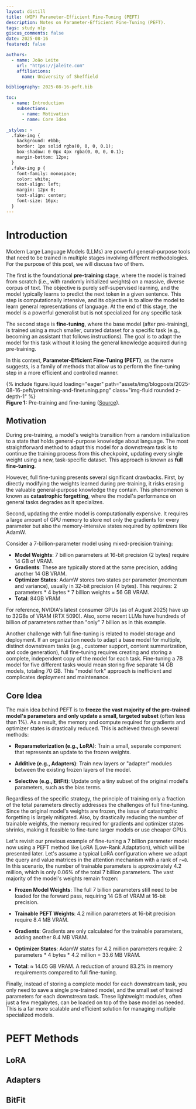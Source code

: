 ```yaml
---
layout: distill
title: (WIP) Parameter-Efficient Fine-Tuning (PEFT)
description: Notes on Parameter-Efficient Fine-Tuning (PEFT).
tags: study nlp
giscus_comments: false
date: 2025-08-16
featured: false

authors:
  - name: João Leite
    url: "https://jaleite.com"
    affiliations:
      name: University of Sheffield

bibliography: 2025-08-16-peft.bib

toc:
  - name: Introduction
    subsections:
      - name: Motivation
      - name: Core Idea

_styles: >
  .fake-img {
    background: #bbb;
    border: 1px solid rgba(0, 0, 0, 0.1);
    box-shadow: 0 0px 4px rgba(0, 0, 0, 0.1);
    margin-bottom: 12px;
  }
  .fake-img p {
    font-family: monospace;
    color: white;
    text-align: left;
    margin: 12px 0;
    text-align: center;
    font-size: 16px;
  }
---
```


# Introduction

Modern Large Language Models (LLMs) are powerful general-purpose tools that need to be trained in multiple stages involving different methodologies. For the purpose of this post, we will discuss two of them.

The first is the foundational **pre-training** stage, where the model is trained from scratch (i.e., with randomly initialized weights) on a massive, diverse corpus of text. The objective is purely self-supervised learning, and the model typically learns to predict the next token in a given sentence. This step is computationally intensive, and its objective is to allow the model to learn general representations of language. At the end of this stage, the model is a powerful generalist but is not specialized for any specific task

The second stage is **fine-tuning**, where the base model (after pre-training), is trained using a much smaller, curated dataset for a specific task (e.g., becoming an assistant that follows instructions). The goal is to adapt the model for this task without it losing the general knowledge acquired during pre-training. 

In this context, **Parameter-Efficient Fine-Tuning (PEFT)**, as the name suggests, is a family of methods that allow us to perform the fine-tuning step in a more efficient and controlled manner.


<div class="row mt-3">
    <div class="col-sm mt-3 mt-md-0">
        {% include figure.liquid loading="eager" path="assets/img/blogposts/2025-08-16-peft/pretraining-and-finetuning.png" class="img-fluid rounded z-depth-1" %}
    </div>
</div>
<div class="caption">
    <b>Figure 1:</b> Pre-training and fine-tuning
    (<a href="https://medium.com/@eordaxd/fine-tuning-vs-pre-training-651d05186faf">Source</a>).
</div>

## Motivation

During pre-training, a model's weights transition from a random initialization to a state that holds general-purpose knowledge about language. The most straightforward method to adapt this model for a downstream task is to continue the training process from this checkpoint, updating every single weight using a new, task-specific dataset. This approach is known as **full fine-tuning**.

However, full fine-tuning presents several significant drawbacks. First, by directly modifying the weights learned during pre-training, it risks erasing the valuable general-purpose knowledge they contain. This phenomenon is known as **catastrophic forgetting**, where the model's performance on general tasks degrades as it specializes.

Second, updating the entire model is computationally expensive. It requires a large amount of GPU memory to store not only the gradients for every parameter but also the memory-intensive states required by optimizers like AdamW.

Consider a 7-billion-parameter model using mixed-precision training:
* **Model Weights**: 7 billion parameters at 16-bit precision (2 bytes) require 14 GB of VRAM.
* **Gradients**: These are typically stored at the same precision, adding another 14 GB VRAM.
* **Optimizer States**: AdamW stores two states per parameter (momentum and variance), usually in 32-bit precision (4 bytes). This requires: 2 parameters * 4 bytes * 7 billion weights = 56 GB VRAM.
* **Total**: 84GB VRAM

For reference, NVIDIA's latest consumer GPUs (as of August 2025) have up to 32GBs of VRAM (RTX 5090). Also, some recent LLMs have hundreds of billion of parameters rather than "only" 7 billion as in this example.

Another challenge with full fine-tuning is related to model storage and deployment. If an organization needs to adapt a base model for multiple, distinct downstream tasks (e.g., customer support, content summarization, and code generation), full fine-tuning requires creating and storing a complete, independent copy of the model for each task. Fine-tuning a 7B model for five different tasks would mean storing five separate 14 GB models, totaling 70 GB. This "model fork" approach is inefficient and complicates deployment and maintenance.

## Core Idea

The main idea behind PEFT is to **freeze the vast majority of the pre-trained model's parameters and only update a small, targeted subset** (often less than 1%). As a result, the memory and compute required for gradients and optimizer states is drastically reduced. This is achieved through several methods:

* **Reparameterization (e.g., LoRA)**: Train a small, separate component that represents an update to the frozen weights.

* **Additive (e.g., Adapters)**: Train new layers or "adapter" modules between the existing frozen layers of the model.

* **Selective (e.g., BitFit)**: Update only a tiny subset of the original model's parameters, such as the bias terms.


Regardless of the specific strategy, the principle of training only a fraction of the total parameters directly addresses the challenges of full fine-tuning. Since the original model's weights are frozen, the issue of catastrophic forgetting is largely mitigated. Also, by drastically reducing the number of trainable weights, the memory required for gradients and optimizer states shrinks, making it feasible to fine-tune larger models or use cheaper GPUs.

Let's revisit our previous example of fine-tuning a 7 billion parameter model now using a PEFT method like LoRA (Low-Rank Adaptation), which will be presented later. Let's assume a typical LoRA configuration where we adapt the query and value matrices in the attention mechanism with a rank of ```r=8```. In this scenario, the number of trainable parameters is approximately 4.2 million, which is only 0.06% of the total 7 billion parameters. The vast majority of the model's weights remain frozen:

* **Frozen Model Weights**: The full 7 billion parameters still need to be loaded for the forward pass, requiring 14 GB of VRAM at 16-bit precision.

* **Trainable PEFT Weights**: 4.2 million parameters at 16-bit precision require 8.4 MB VRAM.

* **Gradients**: Gradients are only calculated for the trainable parameters, adding another 8.4 MB VRAM.

* **Optimizer States**: AdamW states for 4.2 million parameters require: 2 parameters * 4 bytes * 4.2 million = 33.6 MB VRAM.

* **Total**: $\approx$ 14.05 GB VRAM. A reduction of around 83.2% in memory requirements compared to full fine-tuning.


Finally, instead of storing a complete model for each downstream task, you only need to save a single pre-trained model, and the small set of trained parameters for each downstream task. These lightweight modules, often just a few megabytes, can be loaded on top of the base model as needed. This is a far more scalable and efficient solution for managing multiple specialized models.

# PEFT Methods

## LoRA

## Adapters

## BitFit
